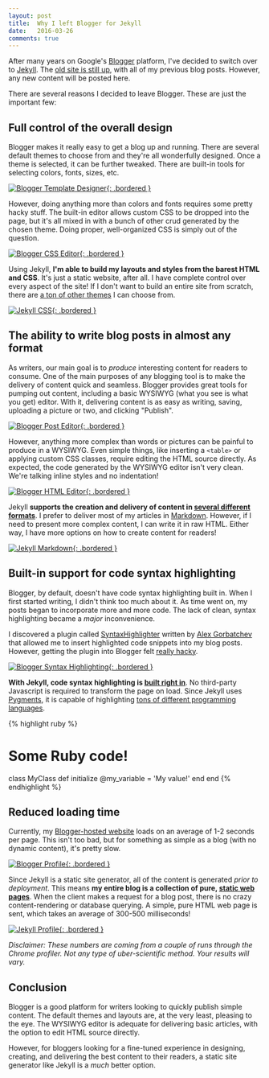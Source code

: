 ```yaml
---
layout: post
title:  Why I left Blogger for Jekyll
date:   2016-03-26
comments: true
---
```


After many years on Google's [Blogger](http://www.blogger.com) platform, I've decided to switch over to [Jekyll](http://jekyllrb.com/). The [old site is still up](http://www.runtime-era.blogspot.com), with all of my previous blog posts. However, any new content will be posted here.

There are several reasons I decided to leave Blogger. These are just the important few:

## Full control of the overall design

Blogger makes it really easy to get a blog up and running. There are several default themes to choose from and they're all wonderfully designed. Once a theme is selected, it can be further tweaked. There are built-in tools for selecting colors, fonts, sizes, etc. 

[![Blogger Template Designer](/assets/images/posts/blogger-template-designer.png){: .bordered }](/assets/images/posts/blogger-template-designer.png)

However, doing anything more than colors and fonts requires some pretty hacky stuff. The built-in editor allows custom CSS to be dropped into the page, but it's all mixed in with a bunch of other crud generated by the chosen theme. Doing proper, well-organized CSS is simply out of the question.

[![Blogger CSS Editor](/assets/images/posts/blogger-css-editor.png){: .bordered }](/assets/images/posts/blogger-css-editor.png)

Using Jekyll, **I'm able to build my layouts and styles from the barest HTML and CSS**. It's just a static website, after all. I have complete control over every aspect of the site! If I don't want to build an entire site from scratch, there are [a ton of other themes](http://jekyllthemes.org/) I can choose from.

[![Jekyll CSS](/assets/images/posts/jekyll-css.png){: .bordered }](/assets/images/posts/jekyll-css.png)

## The ability to write blog posts in almost any format

As writers, our main goal is to *produce* interesting content for readers to consume. One of the main purposes of any blogging tool is to make the delivery of content quick and seamless. Blogger provides great tools for pumping out content, including a basic WYSIWYG (what you see is what you get) editor. With it, delivering content is as easy as writing, saving, uploading a picture or two, and clicking "Publish".

[![Blogger Post Editor](/assets/images/posts/blogger-post-editor.png){: .bordered }](/assets/images/posts/blogger-post-editor.png)

However, anything more complex than words or pictures can be painful to produce in a WYSIWYG. Even simple things, like inserting a `<table>` or applying custom CSS classes, require editing the HTML source directly. As expected, the code generated by the WYSIWYG editor isn't very clean. We're talking inline styles and no indentation!

[![Blogger HTML Editor](/assets/images/posts/blogger-html-editor.png){: .bordered }](/assets/images/posts/blogger-html-editor.png)

Jekyll **supports the creation and delivery of content in [several different formats](http://jekyllrb.com/docs/plugins/#converters-1)**. I prefer to deliver most of my articles in [Markdown](https://help.github.com/articles/markdown-basics/). However, if I need to present more complex content, I can write it in raw HTML. Either way, I have more options on how to create content for readers!

[![Jekyll Markdown](/assets/images/posts/jekyll-markdown.png){: .bordered }](/assets/images/posts/jekyll-markdown.png)

## Built-in support for code syntax highlighting

Blogger, by default, doesn't have code syntax highlighting built in. When I first started writing, I didn't think too much about it. As time went on, my posts began to incorporate more and more code. The lack of clean, syntax highlighting became a *major* inconvenience.

I discovered a plugin called [SyntaxHighlighter](http://alexgorbatchev.com/SyntaxHighlighter/) written by [Alex Gorbatchev]() that allowed me to insert highlighted code snippets into my blog posts. However, getting the plugin into Blogger felt [really hacky](http://www.mybloggertricks.com/2015/04/SyntaxHighlighter-Shortcode-for-Blogspot.html).

[![Blogger Syntax Highlighting](/assets/images/posts/blogger-syntax-highlighter.png){: .bordered }](/assets/images/posts/blogger-syntax-highlighter.png)

**With Jekyll, code syntax highlighting is [built right in](http://jekyllrb.com/docs/posts/#highlighting-code-snippets)**. No third-party Javascript is required to transform the page on load. Since Jekyll uses [Pygments](http://pygments.org), it is capable of highlighting [tons of different programming languages](http://pygments.org/languages/).

{% highlight ruby %}
# Some Ruby code!
class MyClass
  def initialize
    @my_variable = 'My value!'
  end
end
{% endhighlight %}

## Reduced loading time

Currently, my [Blogger-hosted website](http://www.runtime-era.blogspot.com) loads on an average of 1-2 seconds per page. This isn't too bad, but for something as simple as a blog (with no dynamic content), it's pretty slow.

[![Blogger Profile](/assets/images/posts/blogger-profile.png){: .bordered }](/assets/images/posts/blogger-profile.png)

Since Jekyll is a static site generator, all of the content is generated *prior to deployment*. This means **my entire blog is a collection of pure, [static web pages](https://en.wikipedia.org/wiki/Static_web_page)**. When the client makes a request for a blog post, there is no crazy content-rendering or database querying. A simple, pure HTML web page is sent, which takes an average of 300-500 milliseconds! 

[![Jekyll Profile](/assets/images/posts/jekyll-profile.png){: .bordered }](/assets/images/posts/jekyll-profile.png)

*Disclaimer: These numbers are coming from a couple of runs through the Chrome profiler. Not any type of uber-scientific method. Your results will vary.*

## Conclusion

Blogger is a good platform for writers looking to quickly publish simple content. The default themes and layouts are, at the very least, pleasing to the eye. The WYSIWYG editor is adequate for delivering basic articles, with the option to edit HTML source directly.

However, for bloggers looking for a fine-tuned experience in designing, creating, and delivering the best content to their readers, a static site generator like Jekyll is a *much* better option.
